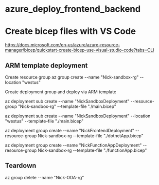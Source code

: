 # azure_deploy_frontend_backend

# Create bicep files with VS Code
https://docs.microsoft.com/en-us/azure/azure-resource-manager/bicep/quickstart-create-bicep-use-visual-studio-code?tabs=CLI

## ARM template deployment
Create resource group
az group create --name "Nick-sandbox-rg" --location "westus"

Create deployment group and deploy via ARM template
<!-- Resource Group deploy -->
az deployment sub create --name "NickSandboxDeployment" --resource-group "Nick-sandbox-rg" --template-file "./main.bicep"

<!-- Subscription deploy -->
<!--    Deploy everything at once -->
az deployment sub create --name "NickSandboxDeployment" --location "westus" --template-file "./main.bicep"
<!--    Deploy just the frontend -->
az deployment group create --name "NickFrontendDeployment" --resource-group Nick-sandbox-rg --template-file "./dotnetApp.bicep"
<!--    Deploy just the backend/function app -->
az deployment group create --name "NickFunctionAppDeployment" --resource-group Nick-sandbox-rg --template-file "./functionApp.bicep"
<!-- How to pass parameters to a bicep file: -->
  <!-- --parameters storageAccountType=Standard_GRS -->

## Teardown
<!-- Delete everything -->
az group delete --name "Nick-OOA-rg"